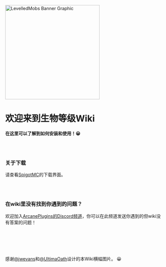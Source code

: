 <img src="https://i.ibb.co/ySgMPd0/Levelled-Mobs-Banner-v2-0.png" alt="LevelledMobs Banner Graphic" height="300px"></img>

# 欢迎来到生物等级Wiki

**在这里可以了解到如何安装和使用！😀**

<br /><br />

### 关于下载

请查看[SpigotMC](https://spigotmc.org/resources/levelledmobs.74304/)的下载界面。

<br /><br />

### 在wiki里没有找到你遇到的问题？

欢迎加入[ArcanePlugins的Discord频道](https://discord.io/arcaneplugins)，你可以在此频道发送你遇到的但wiki没有答案的问题！


<br /><br /><br /><br />

感谢[@jwevans](https://github.com/jwevans1989)和[@UltimaOath](https://github.com/UltimaOath)设计的本Wiki横幅图片。 😀

</div>
